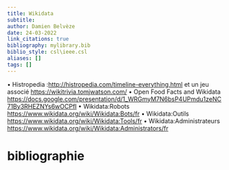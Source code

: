 ```yaml
---
title: Wikidata
subtitle:
author: Damien Belvèze
date: 24-03-2022
link_citations: true
bibliography: mylibrary.bib
biblio_style: csl\ieee.csl
aliases: []
tags: []
---
```



• Histropedia :http://histropedia.com/timeline-everything.html et un jeu associé https://wikitrivia.tomjwatson.com/
• Open Food Facts and Wikidata https://docs.google.com/presentation/d/1_WRGmyM7N6bsP4UPmdu1zeNC71By3RHEZNYs6wOCPfI
• Wikidata:Robots https://www.wikidata.org/wiki/Wikidata:Bots/fr
• Wikidata:Outils https://www.wikidata.org/wiki/Wikidata:Tools/fr
• Wikidata:Administrateurs https://www.wikidata.org/wiki/Wikidata:Administrators/fr




# bibliographie

